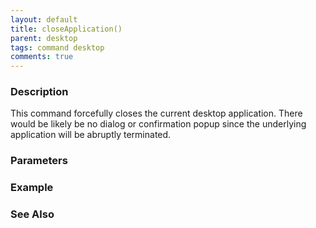 ```yaml
---
layout: default
title: closeApplication()
parent: desktop
tags: command desktop
comments: true
---
```


### Description
This command forcefully closes the current desktop application. There would be likely be no dialog or confirmation 
popup since the underlying application will be abruptly terminated.

### Parameters

### Example


### See Also